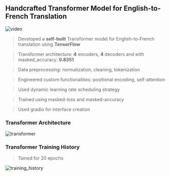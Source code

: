 ## **Handcrafted Transformer Model for English-to-French Translation**
![video](https://github.com/Priykrit/Handcrafted-Transformer-Model-for-English-to-French-Translation/assets/98400044/4721f09b-0791-4245-9390-8b54bdb0903d)

>Developed a **self-built** Transformer model for English-to-French translation using **TensorFlow**

>Transformer architecture: **4** encoders, **4** decoders and with masked_accuracy: **0.8351**

>Data preprocessing: normalization, cleaning, tokenization

>Engineered custom functionalities: positional encoding, self-attention

>Used dynamic learning rate scheduling strategy

>Trained using masked-loss and masked-accuracy

>Used gradio for interface creation

### Transformer Architecture
![transformer](https://github.com/Priykrit/Handcrafted-Transformer-Model-for-English-to-French-Translation/assets/98400044/1b05b831-c3d4-427f-8c27-3434c74e8866)

### Transformer Training History

>Tained for 20 epochs

![training_history](https://github.com/Priykrit/Handcrafted-Transformer-Model-for-English-to-French-Translation/assets/98400044/c1a2a90c-1bfc-4fcc-868d-3c27d16f48ee)
